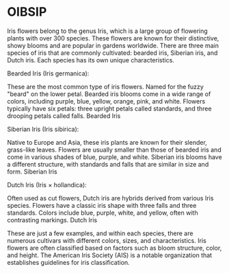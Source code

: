 # OIBSIP

Iris flowers belong to the genus Iris, which is a large group of flowering plants with over 300 species. These flowers are known for their distinctive, showy blooms and are popular in gardens worldwide. There are three main species of iris that are commonly cultivated: bearded iris, Siberian iris, and Dutch iris. Each species has its own unique characteristics.

Bearded Iris (Iris germanica):

These are the most common type of iris flowers.
Named for the fuzzy "beard" on the lower petal.
Bearded iris blooms come in a wide range of colors, including purple, blue, yellow, orange, pink, and white.
Flowers typically have six petals: three upright petals called standards, and three drooping petals called falls.
Bearded Iris

Siberian Iris (Iris sibirica):

Native to Europe and Asia, these iris plants are known for their slender, grass-like leaves.
Flowers are usually smaller than those of bearded iris and come in various shades of blue, purple, and white.
Siberian iris blooms have a different structure, with standards and falls that are similar in size and form.
Siberian Iris

Dutch Iris (Iris × hollandica):

Often used as cut flowers, Dutch iris are hybrids derived from various Iris species.
Flowers have a classic iris shape with three falls and three standards.
Colors include blue, purple, white, and yellow, often with contrasting markings.
Dutch Iris

These are just a few examples, and within each species, there are numerous cultivars with different colors, sizes, and characteristics. Iris flowers are often classified based on factors such as bloom structure, color, and height. The American Iris Society (AIS) is a notable organization that establishes guidelines for iris classification.

